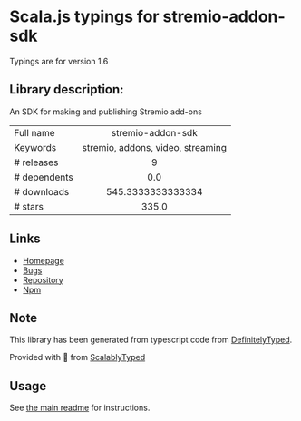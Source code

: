 
# Scala.js typings for stremio-addon-sdk

Typings are for version 1.6

## Library description:
An SDK for making and publishing Stremio add-ons

|                    |                 |
| ------------------ | :-------------: |
| Full name          | stremio-addon-sdk |
| Keywords           | stremio, addons, video, streaming |
| # releases         | 9 |
| # dependents       | 0.0 |
| # downloads        | 545.3333333333334 |
| # stars            | 335.0 |

## Links
- [Homepage](https://github.com/Stremio/stremio-addon-sdk#readme)
- [Bugs](https://github.com/Stremio/stremio-addon-sdk/issues)
- [Repository](https://github.com/Stremio/stremio-addon-sdk)
- [Npm](https://www.npmjs.com/package/stremio-addon-sdk)
    


## Note
This library has been generated from typescript code from [DefinitelyTyped](https://definitelytyped.org).

Provided with :purple_heart: from [ScalablyTyped](https://github.com/oyvindberg/ScalablyTyped)

## Usage
See [the main readme](../../readme.md) for instructions.


